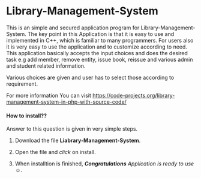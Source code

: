 # Library-Management-System

This is an simple and secured application program for Library-Management-System. The key point in this Application is that it is easy to use and implemented in C++, which is familiar to many programmers. For users also it is very easy to use the application and to customize according to need. This application basically accepts the input choices and does the desired task e.g add member, remove entity, issue book, reissue and various admin and student related information.

Various choices are given and user has to select those according to requirement.

For more information You can visit https://code-projects.org/library-management-system-in-php-with-source-code/

#### How to install??

Answer to this question is given in very simple steps.


  1. Download the file **Liabrary-Management-System**.
  
  
  2. Open the file and _click_ on install.
  
  
  3. When installtion is finished, _**Congratulations** Application is ready to use_☺️.	
  
